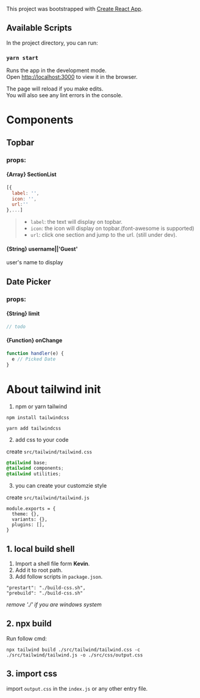This project was bootstrapped with [Create React App](https://github.com/facebook/create-react-app).

## Available Scripts

In the project directory, you can run:

### `yarn start`

Runs the app in the development mode.<br />
Open [http://localhost:3000](http://localhost:3000) to view it in the browser.

The page will reload if you make edits.<br />
You will also see any lint errors in the console.

# Components

## Topbar

### props:

#### {Array} SectionList

```javascript
[{
  label: '',
  icon: '',
  url:''
},...]
```
> * `label`: the text will display on topbar.
> * `icon`: the icon will display on topbar.(font-awesome is supported)
> * `url`: click one section and jump to the url. (still under dev).

#### {String} username||'Guest'

user's name to display

## Date Picker

### props: 

#### {String} limit 

```javascript
// todo
```

#### {Function} onChange

```javascript
function handler(e) {
  e // Picked Date
}
```

# About tailwind init

1. npm or yarn tailwind

`npm install tailwindcss`

`yarn add tailwindcss`

2. add css to your code

create `src/tailwind/tailwind.css`

```css
@tailwind base;
@tailwind components;
@tailwind utilities;
```

3. you can create your customzie style

create `src/tailwind/tailwind.js`

```
module.exports = {
  theme: {},
  variants: {},
  plugins: [],
}
```

## 1. local build shell

1. Import a shell file form **Kevin**.
2. Add it to root path.
3. Add follow scripts in `package.json`.

```
"prestart": "./build-css.sh",
"prebuild": "./build-css.sh"
```

*remove './' if you are windows system*

## 2. npx build

Run follow cmd:

`npx tailwind build ./src/tailwind/tailwind.css -c ./src/tailwind/tailwind.js -o ./src/css/output.css`

## 3. import css

import `output.css` in the `index.js` or any other entry file.
